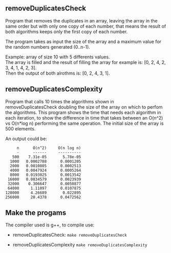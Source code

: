 ## removeDuplicatesCheck
Program that removes the duplicates in an array, leaving the array in the same order but with only one
copy of each number, that means the result of both algorithms keeps only the first copy of each number.

The program takes as input the size of the array and a maximum value for the random numbers generated
(0..n-1).

Example: array of size 10 with 5 differents values.  
The array is filled and the result of filling the array for example is: [0, 2, 4, 2, 3, 4, 1, 4, 2, 3].  
Then the output of both alrothms is: [0, 2, 4, 3, 1].

## removeDuplicatesComplexity
Program that calls 10 times the algorithms shown in removeDuplicatesCheck doubling the size of 
the array on which to perfom the algorithms. This program shows the time that needs each algorithm
in each iteration, to show the difference in time that takes between an O(n^2) vs O(n*log n) 
performing the same operation. The initial size of the array is 500 elements.

An output could be:  

         n      O(n^2)     O(n log n)
         -      ------     ----------
       500    7.31e-05       5.78e-05
      1000   0.0002788      0.0001205
      2000   0.0010805      0.0002513
      4000   0.0047924      0.0005264
      8000   0.0193025      0.0013542
     16000   0.0834579      0.0023939
     32000    0.306647      0.0050877
     64000     1.11097      0.0107875
    128000     4.26689       0.022895
    256000     20.4378      0.0472562
    
## Make the progams
The compiler used is g++, to compile use:
* removeDuplicatesCheck:
`make removeDuplicatesCheck`

* removeDuplicatesComplexity
`make removeDuplicatesComplexity`
